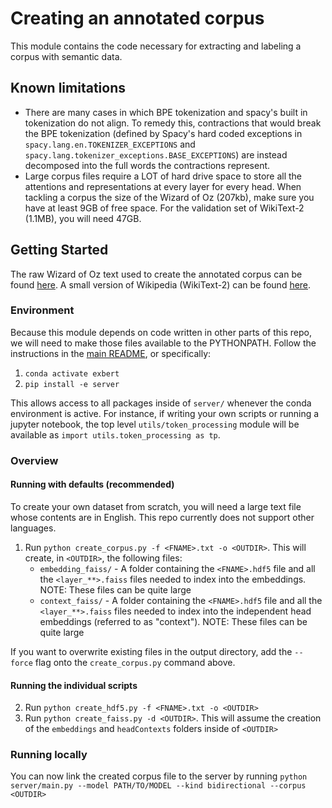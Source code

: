 # Creating an annotated corpus
This module contains the code necessary for extracting and labeling a corpus with semantic data. 

## Known limitations

- There are many cases in which BPE tokenization and spacy's built in tokenization do not align. To remedy this, contractions that would break the BPE tokenization (defined by Spacy's hard coded exceptions in `spacy.lang.en.TOKENIZER_EXCEPTIONS` and `spacy.lang.tokenizer_exceptions.BASE_EXCEPTIONS`) are instead decomposed into the full words the contractions represent.
- Large corpus files require a LOT of hard drive space to store all the attentions and representations at every layer for every head. When tackling a corpus the size of the Wizard of Oz (207kb), make sure you have at least 9GB of free space. For the validation set of WikiText-2 (1.1MB), you will need 47GB.

## Getting Started
The raw Wizard of Oz text used to create the annotated corpus can be found [here](http://www.gutenberg.org/ebooks/55). A small version of Wikipedia (WikiText-2) can be found [here](https://blog.einstein.ai/the-wikitext-long-term-dependency-language-modeling-dataset/).

### Environment 
Because this module depends on code written in other parts of this repo, we will need to make those files available to the PYTHONPATH. Follow the instructions in the [main README](../README.md), or specifically:

1. `conda activate exbert`
2. `pip install -e server`

This allows access to all packages inside of `server/` whenever the conda environment is active. For instance, if writing your own scripts or running a jupyter notebook, the top level `utils/token_processing` module will be available as `import utils.token_processing as tp`.

### Overview
#### Running with defaults (recommended)
To create your own dataset from scratch, you will need a large text file whose contents are in English. This repo currently does not support other languages.

1. Run `python create_corpus.py -f <FNAME>.txt -o <OUTDIR>`. This will create, in `<OUTDIR>`, the following files:
    - `embedding_faiss/` - A folder containing the `<FNAME>.hdf5` file and all the `<layer_**>.faiss` files needed to index into the embeddings. NOTE: These files can be quite large
    - `context_faiss/` - A folder containing the `<FNAME>.hdf5` file and all the `<layer_**>.faiss` files needed to index into the independent head embeddings (referred to as "context"). NOTE: These files can be quite large

If you want to overwrite existing files in the output directory, add the `--force` flag onto the `create_corpus.py` command above.

#### Running the individual scripts
2. Run `python create_hdf5.py -f <FNAME>.txt -o <OUTDIR>`
3. Run `python create_faiss.py -d <OUTDIR>`. This will assume the creation of the `embeddings` and `headContexts` folders inside of `<OUTDIR>`

### Running locally
You can now link the created corpus file to the server by running `python server/main.py --model PATH/TO/MODEL --kind bidirectional --corpus <OUTDIR>`